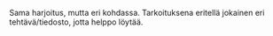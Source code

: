 Sama harjoitus, mutta eri kohdassa. Tarkoituksena eritellä jokainen eri tehtävä/tiedosto, jotta helppo löytää.

